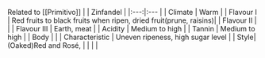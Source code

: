 Related to [[Primitivo]]
|  | Zinfandel |
|:---:|:--- |
| Climate | Warm |
| Flavour I | Red fruits to black fruits when ripen, dried fruit(prune, raisins)|
| Flavour II |  | 
| Flavour III | Earth, meat | 
| Acidity | Medium to high |
| Tannin | Medium to high |
| Body |  |
| Characteristic | Uneven ripeness, high sugar level |
| Style| (Oaked)Red and Rosé, |
|  |  |

